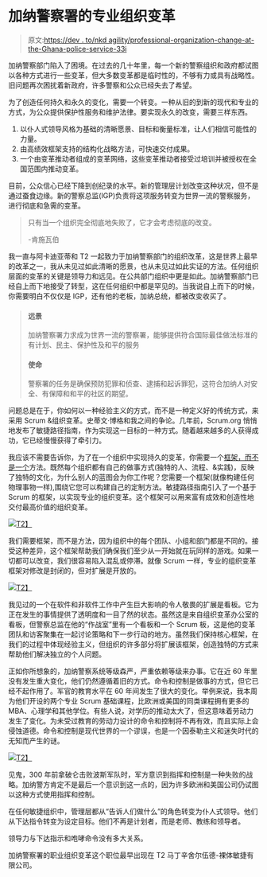 # 加纳警察署的专业组织变革

> 原文:[https://dev . to/nkd agility/professional-organization-change-at-the-Ghana-police-service-33i](https://dev.to/nkdagility/professional-organisational-change-at-the-ghana-police-service-3i3i)

加纳警察部门陷入了困境。在过去的几十年里，每一个新的警察组织和政府都试图以各种方式进行一些变革，但大多数变革都是临时性的，不够有力或具有战略性。旧问题再次困扰着新政府，许多警察和公众已经失去了希望。

为了创造任何持久和永久的变化，需要一个转变。一种从旧的到新的现代和专业的方式，为公众提供保护性服务和维护法律。要实现永久的改变，需要三样东西。

1.  以仆人式领导风格为基础的清晰愿景、目标和衡量标准，让人们相信可能性的力量。
2.  由高绩效框架支持的结构化战略方法，可快速交付成果。
3.  一个由变革推动者组成的变革网络，这些变革推动者接受过培训并被授权在全国范围内推动变革。

目前，公众信心已经下降到创纪录的水平。新的管理层计划改变这种状况，但不是通过蚕食边缘。新的警察总监(IGP)负责将这项服务转变为世界一流的警察服务，进行彻底和急需的变革。

> 只有当一个组织完全彻底地失败了，它才会考虑彻底的改变。
> 
> -肯施瓦伯

我一直与阿卡迪亚蒂和 T2 一起致力于加纳警察部门的组织改革，这是世界上最早的改革之一，我从未见过如此清晰的愿景，也从未见过如此实证的方法。任何组织层面的变革的关键是领导力和远见。在公共部门组织中更是如此。加纳警察部门已经自上而下地接受了转型，这在任何组织中都是罕见的。当我说自上而下的时候，你需要明白不仅仅是 IGP，还有他的老板，加纳总统，都被改变收买了。

> #### [](#vision)远景
> 
> 加纳警察署力求成为世界一流的警察署，能够提供符合国际最佳做法标准的有计划、民主、保护性及和平的服务
> 
> #### [](#mission)使命
> 
> 警察署的任务是确保预防犯罪和侦查、逮捕和起诉罪犯，这符合加纳人对安全、有保障和和平的社区的期望。

问题总是在于，你如何以一种经验主义的方式，而不是一种定义好的传统方式，来采用 Scrum &组织变革。史蒂文·博格和我之间的争论。几年前，Scrum.org 悄悄地发布了敏捷路径指南，作为实现这一目标的一种方式。随着越来越多的人获得成功，它已经慢慢获得了牵引力。

我应该不需要告诉你，为了在一个组织中实现持久的变革，你需要一个[框架，而不是一个](https://nkdagility.com/organisational-change-create-path/)方法。既然每个组织都有自己的做事方式(独特的人、流程、&实践)，反映了独特的文化，为什么别人的蓝图会为你工作呢？您需要一个框架(就像构建任何物理事物一样),围绕它您可以构建自己的定制方法。敏捷路径指南引入了一个基于 Scrum 的框架，以实现专业的组织变革。这个框架可以用来富有成效和创造性地交付最高价值的组织变革。

[![](../Images/52a6bf15609bc99249955ab1d8dfaa2b.png)T2】](https://res.cloudinary.com/practicaldev/image/fetch/s--Bj9gW8yn--/c_limit%2Cf_auto%2Cfl_progressive%2Cq_auto%2Cw_880/https://nkdagility.com/wp-content/uploads/2017/09/nkdagility-akaditi-ghana-police-scrum-change-team-800x369.png)

我们需要框架，而不是方法，因为组织中的每个团队、小组和部门都是不同的。接受这种差异，这个框架帮助我们确保我们至少从一开始就在玩同样的游戏。如果一切都可以改变，我们很容易陷入混乱或停滞。就像 Scrum 一样，专业的组织变革框架对修改是封闭的，但对扩展是开放的。

[![](../Images/e049a0649fdcb9387caf7de907b45d7b.png)T2】](https://res.cloudinary.com/practicaldev/image/fetch/s--UkzuFIRd--/c_limit%2Cf_auto%2Cfl_progressive%2Cq_auto%2Cw_880/https://nkdagility.com/wp-content/uploads/2017/09/nkdagility-akaditi-ghana-police-scrum-board-800x450.jpg)

我见过的一个在软件和非软件工作中产生巨大影响的令人敬畏的扩展是看板。它为正在发生的事情提供了透明度和一目了然的状态。虽然这是来自组织变革办公室的看板，但警察总监在他的“作战室”里有一个看板和一个 Scrum 板，这是他的变革团队和访客聚集在一起讨论策略和下一步行动的地方。虽然我们保持核心框架，在我们的过程中体现经验主义，但组织的许多部分将扩展该框架，创造独特的方式来帮助他们解决独立的个人问题。

正如你所想象的，加纳警察系统等级森严，严重依赖等级来办事。它在近 60 年里没有发生重大变化，他们仍然遵循着旧的方式。命令和控制是做事的方式，但它已经不起作用了。军官的教育水平在 60 年间发生了很大的变化。举例来说，我本周为他们开设的两个专业 Scrum 基础课程，比欧洲或美国的同类课程拥有更多的 MBA、心理学和其他学位。有些人说，对学历的推动太大了，但这意味着劳动力发生了变化。为未受过教育的劳动力设计的命令和控制将不再有效，而且实际上会侵蚀道德。命令和控制是现代世界的一个谬误，也是一个因泰勒主义和迷失时代的无知而产生的谜。

[![](../Images/48c7f88cd64e9f74c9a6719eded207bc.png)T2】](https://res.cloudinary.com/practicaldev/image/fetch/s--nu8_6F7L--/c_limit%2Cf_auto%2Cfl_progressive%2Cq_auto%2Cw_880/https://nkdagility.com/wp-content/uploads/2017/09/nkdagility-akaditi-ghana-police-napolion-702x450.jpg)

见鬼，300 年前拿破仑击败波斯军队时，军方意识到指挥和控制是一种失败的战略。加纳警方肯定不是最后一个意识到这一点的，因为许多欧洲和美国公司仍试图以这种方式使用指挥和控制。

在任何敏捷组织中，管理层都从“告诉人们做什么”的角色转变为仆人式领导。他们从下达指令转变为设定目标。他们不再是计划者，而是老师、教练和领导者。

领导力与下达指示和咆哮命令没有多大关系。

加纳警察署的职业组织变革这个职位最早出现在 T2 马丁辛舍尔伍德-裸体敏捷有限公司。